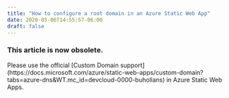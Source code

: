 ```yaml
---
title: "How to configure a root domain in an Azure Static Web App"
date: 2020-05-06T14:55:57-06:00
draft: false
---
```


<h3>This article is now obsolete.</h3> 
<p>Please use the official [Custom Domain support](https://docs.microsoft.com/azure/static-web-apps/custom-domain?tabs=azure-dns&WT.mc_id=devcloud-0000-buhollans) in Azure Static Web Apps.</p>
